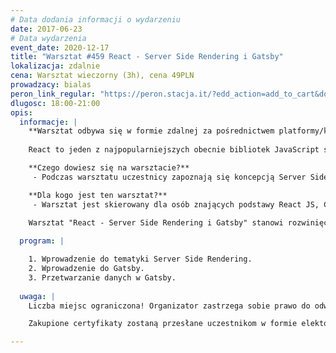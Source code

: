 ```yaml
---
# Data dodania informacji o wydarzeniu
date: 2017-06-23
# Data wydarzenia
event_date: 2020-12-17
title: "Warsztat #459 React - Server Side Rendering i Gatsby"
lokalizacja: zdalnie
cena: Warsztat wieczorny (3h), cena 49PLN
prowadzacy: bialas
peron_link_regular: "https://peron.stacja.it/?edd_action=add_to_cart&download_id=5042&edd_options[price_id]=1"
dlugosc: 18:00-21:00
opis:
  informacje: |
    **Warsztat odbywa się w formie zdalnej za pośrednictwem platformy/komunikatora online, z wykorzystaniem dźwięku, obrazu z kamery, udostępniania ekranu komputera prowadzącego i uczestników.** 
  
    React to jeden z najpopularniejszych obecnie bibliotek JavaScript stworzona przez Facebook’a w celu tworzenia dynamicznych interfejsów użytkownika. React oparty o ideę tworzenia aplikacji z mniejszych komponentów okazuje się też świetnym narzędziem do pracy również nad mniejszymi aplikacjami czyniąc je prostymi w testowaniu, rozwijaniu i późniejszym utrzymaniu. 

    **Czego dowiesz się na warsztacie?**
     - Podczas warsztatu uczestnicy zapoznają się koncepcją Server Side Renderingu oraz dowiedzą się jakie możliwości daje framework Gatsby.

    **Dla kogo jest ten warsztat?**
     - Warsztat jest skierowany dla osób znających podstawy React JS, CSS oraz ES6.

    Warsztat "React - Server Side Rendering i Gatsby" stanowi rozwinięcie kwestii poruszonych na warsztacie ["Wprowadzenie do ReactJS"](https://stacja.it/warsztaty/2020-12-05-wprowadzenie-do-reactjs.html), więc jeśli nie znasz jeszcze podstaw React JS to zachęcamy do rozpoczęcia przygody z Reactem właśnie na Stacji IT. 
    
  program: |

    1. Wprowadzenie do tematyki Server Side Rendering.
    2. Wprowadzenie do Gatsby.
    3. Przetwarzanie danych w Gatsby.
  
  uwaga: |
    Liczba miejsc ograniczona! Organizator zastrzega sobie prawo do odwołania wydarzenia w przypadku niezgłoszenia się minimalnej liczby uczestników.

    Zakupione certyfikaty zostaną przesłane uczestnikom w formie elektoronicznej po warsztacie. Jeśli chcesz otrzymać zakupiony certyfikat w formie papierowej, zgłoś to mailowo na adres kontakt@stacja.it.

---
```

